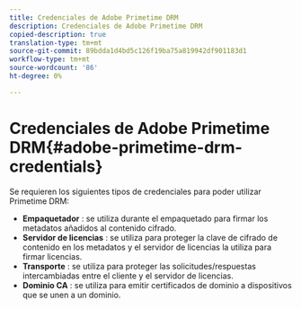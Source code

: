 ```yaml
---
title: Credenciales de Adobe Primetime DRM
description: Credenciales de Adobe Primetime DRM
copied-description: true
translation-type: tm+mt
source-git-commit: 89bdda1d4bd5c126f19ba75a819942df901183d1
workflow-type: tm+mt
source-wordcount: '86'
ht-degree: 0%

---
```



# Credenciales de Adobe Primetime DRM{#adobe-primetime-drm-credentials}

Se requieren los siguientes tipos de credenciales para poder utilizar Primetime DRM:

* **Empaquetador** : se utiliza durante el empaquetado para firmar los metadatos añadidos al contenido cifrado.
* **Servidor de licencias** : se utiliza para proteger la clave de cifrado de contenido en los metadatos y el servidor de licencias la utiliza para firmar licencias.
* **Transporte** : se utiliza para proteger las solicitudes/respuestas intercambiadas entre el cliente y el servidor de licencias.
* **Dominio CA** : se utiliza para emitir certificados de dominio a dispositivos que se unen a un dominio.

